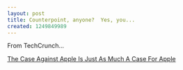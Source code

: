 ```yaml
--- 
layout: post
title: Counterpoint, anyone?  Yes, you...
created: 1249849989
---
```

From TechCrunch...

<p><a href="http://feedproxy.google.com/~r/Techcrunch/~3/pFQD-ynPhR0/">The Case Against Apple Is Just As Much A Case For Apple</a>
